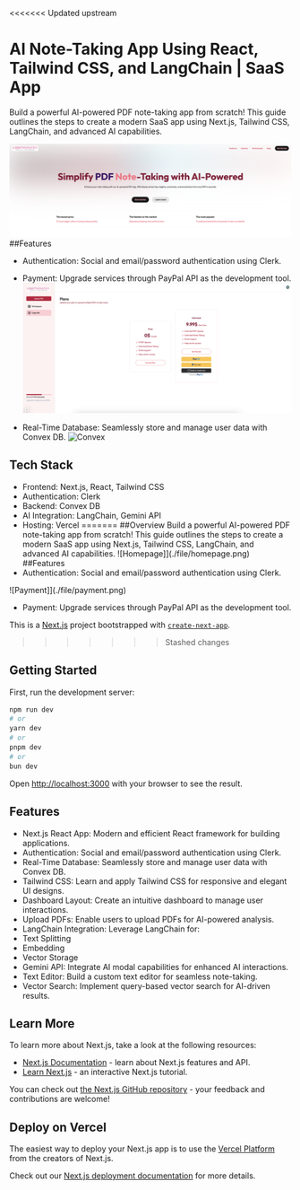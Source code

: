 <<<<<<< Updated upstream
# AI Note-Taking App Using React, Tailwind CSS, and LangChain | SaaS App

Build a powerful AI-powered PDF note-taking app from scratch! This guide outlines the steps to create a modern SaaS app using Next.js, Tailwind CSS, LangChain, and advanced AI capabilities.

![Homepage](./file/homepage.png)
##Features
- Authentication: Social and email/password authentication using Clerk.

- Payment: Upgrade services through PayPal API as the development tool.
![Payment](./file/payment.png)

  
- Real-Time Database: Seamlessly store and manage user data with Convex DB.
![Convex](./convexdb1.png)
## Tech Stack
- Frontend: Next.js, React, Tailwind CSS
- Authentication: Clerk
- Backend: Convex DB
- AI Integration: LangChain, Gemini API
- Hosting: Vercel
=======
##Overview
Build a powerful AI-powered PDF note-taking app from scratch! This guide outlines the steps to create a modern SaaS app 
using Next.js, Tailwind CSS, LangChain, and advanced AI capabilities.
![Homepage]](./file/homepage.png)
##Features
- Authentication: Social and email/password authentication using Clerk.


![Payment]](./file/payment.png)
- Payment: Upgrade services through PayPal API as the development tool.


















This is a [Next.js](https://nextjs.org) project bootstrapped with [`create-next-app`](https://github.com/vercel/next.js/tree/canary/packages/create-next-app).
>>>>>>> Stashed changes

## Getting Started

First, run the development server:

```bash
npm run dev
# or
yarn dev
# or
pnpm dev
# or
bun dev
```

Open [http://localhost:3000](http://localhost:3000) with your browser to see the result.

## Features
- Next.js React App: Modern and efficient React framework for building applications.
- Authentication: Social and email/password authentication using Clerk.
- Real-Time Database: Seamlessly store and manage user data with Convex DB.
- Tailwind CSS: Learn and apply Tailwind CSS for responsive and elegant UI designs.
- Dashboard Layout: Create an intuitive dashboard to manage user interactions.
- Upload PDFs: Enable users to upload PDFs for AI-powered analysis.
- LangChain Integration: Leverage LangChain for:
- Text Splitting
- Embedding
- Vector Storage
- Gemini API: Integrate AI modal capabilities for enhanced AI interactions.
- Text Editor: Build a custom text editor for seamless note-taking.
- Vector Search: Implement query-based vector search for AI-driven results.





## Learn More

To learn more about Next.js, take a look at the following resources:

- [Next.js Documentation](https://nextjs.org/docs) - learn about Next.js features and API.
- [Learn Next.js](https://nextjs.org/learn) - an interactive Next.js tutorial.

You can check out [the Next.js GitHub repository](https://github.com/vercel/next.js) - your feedback and contributions are welcome!

## Deploy on Vercel

The easiest way to deploy your Next.js app is to use the [Vercel Platform](https://vercel.com/new?utm_medium=default-template&filter=next.js&utm_source=create-next-app&utm_campaign=create-next-app-readme) from the creators of Next.js.

Check out our [Next.js deployment documentation](https://nextjs.org/docs/app/building-your-application/deploying) for more details.
